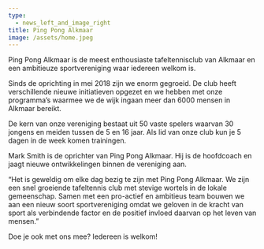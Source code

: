 ```yaml
---
type:
  - news_left_and_image_right
title: Ping Pong Alkmaar
image: /assets/home.jpeg
---
```

Ping Pong Alkmaar is de meest enthousiaste tafeltennisclub van Alkmaar en een ambitieuze sportvereniging waar iedereen welkom is.

Sinds de oprichting in mei 2018 zijn we enorm gegroeid. De club heeft verschillende nieuwe initiatieven opgezet en we hebben met onze programma’s waarmee we de wijk ingaan meer dan 6000 mensen in Alkmaar bereikt.

De kern van onze vereniging bestaat uit 50 vaste spelers waarvan 30 jongens en meiden tussen de 5 en 16 jaar. Als lid van onze club kun je 5 dagen in de week komen trainingen.

Mark Smith is de oprichter van Ping Pong Alkmaar. Hij is de hoofdcoach en jaagt nieuwe ontwikkelingen binnen de vereniging aan.

“Het is geweldig om elke dag bezig te zijn met Ping Pong Alkmaar. We zijn een snel groeiende tafeltennis club met stevige wortels in de lokale gemeenschap. Samen met een pro-actief en ambitieus team bouwen we aan een nieuw soort sportvereniging omdat we geloven in de kracht van sport als verbindende factor en de positief invloed daarvan op het leven van mensen.”

Doe je ook met ons mee? Iedereen is welkom!